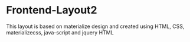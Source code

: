 # Frontend-Layout2
This layout is based on materialize design and created using HTML, CSS, materializecss, java-script and jquery   HTML
